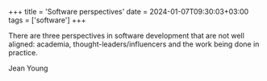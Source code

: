 +++
title = 'Software perspectives'
date = 2024-01-07T09:30:03+03:00
tags = ['software']
+++

There are three perspectives in software development that are not well aligned: academia, thought-leaders/influencers and the work being done in practice.

Jean Young

